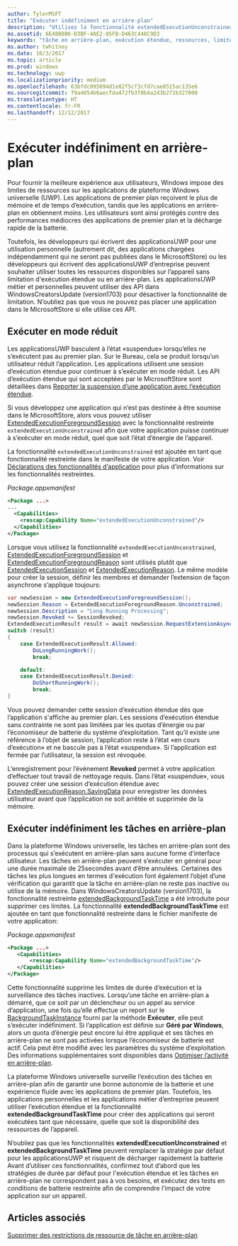```yaml
---
author: TylerMSFT
title: "Exécuter indéfiniment en arrière-plan"
description: "Utilisez la fonctionnalité extendedExecutionUnconstrained pour exécuter indéfiniment une tâche en arrière-plan ou une session d’exécution étendue en arrière-plan."
ms.assetid: 6E48B8B6-D3BF-4AE2-85FB-D463C448C9D3
keywords: "tâche en arrière-plan, exécution étendue, ressources, limites"
ms.author: twhitney
ms.date: 10/3/2017
ms.topic: article
ms.prod: windows
ms.technology: uwp
ms.localizationpriority: medium
ms.openlocfilehash: 63bfdc095094d1e82f5cf3cfd7cae8515ac135e6
ms.sourcegitcommit: f9a4854b6aecfda472fb3f8b4a2d3b271b327800
ms.translationtype: HT
ms.contentlocale: fr-FR
ms.lasthandoff: 12/12/2017
---
```

# <a name="run-in-the-background-indefinitely"></a>Exécuter indéfiniment en arrière-plan

Pour fournir la meilleure expérience aux utilisateurs, Windows impose des limites de ressources sur les applications de plateforme Windows universelle (UWP). Les applications de premier plan reçoivent le plus de mémoire et de temps d’exécution, tandis que les applications en arrière-plan en obtiennent moins. Les utilisateurs sont ainsi protégés contre des performances médiocres des applications de premier plan et la décharge rapide de la batterie.

Toutefois, les développeurs qui écrivent des applicationsUWP pour une utilisation personnelle (autrement dit, des applications chargées indépendamment qui ne seront pas publiées dans le MicrosoftStore) ou les développeurs qui écrivent des applicationsUWP d’entreprise peuvent souhaiter utiliser toutes les ressources disponibles sur l’appareil sans limitation d'exécution étendue ou en arrière-plan. Les applicationsUWP métier et personnelles peuvent utiliser des API dans WindowsCreatorsUpdate (version1703) pour désactiver la fonctionnalité de limitation. N’oubliez pas que vous ne pouvez pas placer une application dans le MicrosoftStore si elle utilise ces API.

## <a name="run-while-minimized"></a>Exécuter en mode réduit

Les applicationsUWP basculent à l’état «suspendue» lorsqu’elles ne s’exécutent pas au premier plan. Sur le Bureau, cela se produit lorsqu’un utilisateur réduit l’application. Les applications utilisent une session d’exécution étendue pour continuer à s’exécuter en mode réduit. Les API d’exécution étendue qui sont acceptées par le MicrosoftStore sont détaillées dans [Reporter la suspension d’une application avec l’exécution étendue](https://docs.microsoft.com/windows/uwp/launch-resume/run-minimized-with-extended-execution).

Si vous développez une application qui n’est pas destinée à être soumise dans le MicrosoftStore, alors vous pouvez utiliser [ExtendedExecutionForegroundSession](https://docs.microsoft.com/uwp/api/windows.applicationmodel.extendedexecution.foreground.extendedexecutionforegroundsession) avec la fonctionnalité restreinte `extendedExecutionUnconstrained` afin que votre application puisse continuer à s’exécuter en mode réduit, quel que soit l’état d’énergie de l’appareil.  

La fonctionnalité `extendedExecutionUnconstrained` est ajoutée en tant que fonctionnalité restreinte dans le manifeste de votre application. Voir [Déclarations des fonctionnalités d’application](https://docs.microsoft.com/windows/uwp/packaging/app-capability-declarations) pour plus d’informations sur les fonctionnalités restreintes.

_Package.appxmanifest_
```xml
<Package ...>
...
  <Capabilities>  
    <rescap:Capability Name="extendedExecutionUnconstrained"/>  
  </Capabilities>  
</Package>
```

Lorsque vous utilisez la fonctionnalité `extendedExecutionUnconstrained`, [ExtendedExecutionForegroundSession](https://docs.microsoft.com/uwp/api/windows.applicationmodel.extendedexecution.foreground.extendedexecutionforegroundsession) et [ExtendedExecutionForegroundReason](https://docs.microsoft.com/en-us/uwp/api/windows.applicationmodel.extendedexecution.foreground.extendedexecutionforegroundreason) sont utilisés plutôt que [ExtendedExecutionSession](https://docs.microsoft.com/uwp/api/windows.applicationmodel.extendedexecution.extendedexecutionsession) et [ExtendedExecutionReason](https://docs.microsoft.com/uwp/api/windows.applicationmodel.extendedexecution.extendedexecutionreason). Le même modèle pour créer la session, définir les membres et demander l’extension de façon asynchrone s’applique toujours: 

```cs
var newSession = new ExtendedExecutionForegroundSession();  
newSession.Reason = ExtendedExecutionForegroundReason.Unconstrained;  
newSession.Description = "Long Running Processing";  
newSession.Revoked += SessionRevoked;  
ExtendedExecutionResult result = await newSession.RequestExtensionAsync();  
switch (result)  
{  
    case ExtendedExecutionResult.Allowed:  
        DoLongRunningWork();  
        break;  

    default:  
    case ExtendedExecutionResult.Denied:  
        DoShortRunningWork();  
        break;  
}
```

Vous pouvez demander cette session d’exécution étendue dès que l’application s'affiche au premier plan. Les sessions d’exécution étendue sans contrainte ne sont pas limitées par les quotas d’énergie ou par l’économiseur de batterie du système d’exploitation. Tant qu’il existe une référence à l’objet de session, l’application reste à l’état «en cours d’exécution» et ne bascule pas à l’état «suspendue». Si l’application est fermée par l’utilisateur, la session est révoquée.

L’enregistrement pour l’événement **Revoked** permet à votre application d’effectuer tout travail de nettoyage requis. Dans l’état «suspendue», vous pouvez créer une session d’exécution étendue avec [ExtendedExecutionReason.SavingData](https://docs.microsoft.com/uwp/api/windows.applicationmodel.extendedexecution.extendedexecutionreason) pour enregistrer les données utilisateur avant que l’application ne soit arrêtée et supprimée de la mémoire.

## <a name="run-background-tasks-indefinitely"></a>Exécuter indéfiniment les tâches en arrière-plan

Dans la plateforme Windows universelle, les tâches en arrière-plan sont des processus qui s’exécutent en arrière-plan sans aucune forme d’interface utilisateur. Les tâches en arrière-plan peuvent s’exécuter en général pour une durée maximale de 25secondes avant d’être annulées. Certaines des tâches les plus longues en termes d'exécution font également l’objet d’une vérification qui garantit que la tâche en arrière-plan ne reste pas inactive ou utilise de la mémoire. Dans WindowsCreatorsUpdate (version1703), la fonctionnalité restreinte [extendedBackgroundTaskTime](https://docs.microsoft.com/windows/uwp/packaging/app-capability-declarations) a été introduite pour supprimer ces limites. La fonctionnalité **extendedBackgroundTaskTime** est ajoutée en tant que fonctionnalité restreinte dans le fichier manifeste de votre application:

_Package.appxmanifest_
```xml
<Package ...>
   <Capabilities>  
       <rescap:Capability Name="extendedBackgroundTaskTime"/>  
   </Capabilities>  
</Package>
```

Cette fonctionnalité supprime les limites de durée d’exécution et la surveillance des tâches inactives. Lorsqu’une tâche en arrière-plan a démarré, que ce soit par un déclencheur ou un appel au service d’application, une fois qu’elle effectue un report sur le [BackgroundTaskInstance](https://docs.microsoft.com/uwp/api/Windows.ApplicationModel.Background.IBackgroundTaskInstance) fourni par la méthode **Exécuter**, elle peut s’exécuter indéfiniment. Si l’application est définie sur **Géré par Windows**, alors un quota d’énergie peut encore lui être appliqué et ses tâches en arrière-plan ne sont pas activées lorsque l’économiseur de batterie est actif. Cela peut être modifié avec les paramètres du système d’exploitation. Des informations supplémentaires sont disponibles dans [Optimiser l’activité en arrière-plan](https://docs.microsoft.com/windows/uwp/debug-test-perf/optimize-background-activity).

La plateforme Windows universelle surveille l’exécution des tâches en arrière-plan afin de garantir une bonne autonomie de la batterie et une expérience fluide avec les applications de premier plan. Toutefois, les applications personnelles et les applications métier d’entreprise peuvent utiliser l’exécution étendue et la fonctionnalité **extendedBackgroundTaskTime** pour créer des applications qui seront exécutées tant que nécessaire, quelle que soit la disponibilité des ressources de l’appareil.

N’oubliez pas que les fonctionnalités **extendedExecutionUnconstrained** et **extendedBackgroundTaskTime** peuvent remplacer la stratégie par défaut pour les applicationsUWP et risquent de décharger rapidement la batterie Avant d’utiliser ces fonctionnalités, confirmez tout d’abord que les stratégies de durée par défaut pour l'exécution étendue et les tâches en arrière-plan ne correspondent pas à vos besoins, et exécutez des tests en conditions de batterie restreinte afin de comprendre l’impact de votre application sur un appareil.

## <a name="see-also"></a>Articles associés

[Supprimer des restrictions de ressource de tâche en arrière-plan](https://docs.microsoft.com/windows/application-management/enterprise-background-activity-controls)
